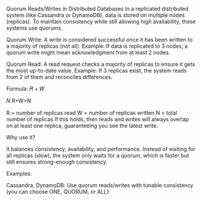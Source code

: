 Quorum Reads/Writes in Distributed Databases
In a replicated distributed system (like Cassandra or DynamoDB), 
data is stored on multiple nodes (replicas). 
To maintain consistency while still allowing high availability, these systems use quorums.

Quorum Write:
A write is considered successful once it has been written to a majority of replicas (not all).
Example: If data is replicated to 3 nodes, a quorum write might mean acknowledgment from at least 2 nodes.

Quorum Read:
A read request checks a majority of replicas to ensure it gets the most up-to-date value.
Example: If 3 replicas exist, the system reads from 2 of them and reconciles differences.

Formula:
𝑅
+
𝑊
>
𝑁
R+W>N

R = number of replicas read
W = number of replicas written
N = total number of replicas
If this holds, then reads and writes will always overlap on at least one replica, guaranteeing you see the latest write.

Why use it?

It balances consistency, availability, and performance.
Instead of waiting for all replicas (slow), the system only waits for a quorum, 
which is faster but still ensures strong-enough consistency.

Examples:

Cassandra, DynamoDB: Use quorum reads/writes with tunable consistency (you can choose ONE, QUORUM, or ALL).

